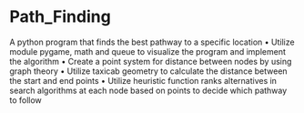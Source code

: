 # Path_Finding
A python program that finds the best pathway to a specific location
•	Utilize module pygame, math and queue to visualize the program and implement the algorithm
•	Create a point system for distance between nodes by using graph theory
•	Utilize taxicab geometry to calculate the distance between the start and end points
•	Utilize heuristic function ranks alternatives in search algorithms at each node based on points to decide which pathway to follow
